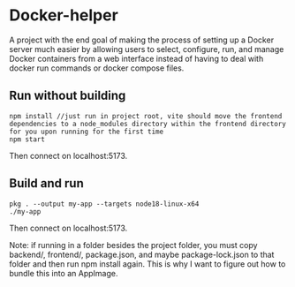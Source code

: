 # Docker-helper

A project with the end goal of making the process of setting up a Docker server much easier by allowing users to select, configure, run, and manage Docker containers from a web interface instead of having to deal with docker run commands or docker compose files.

## Run without building

```
npm install //just run in project root, vite should move the frontend dependencies to a node_modules directory within the frontend directory for you upon running for the first time
npm start
```
Then connect on localhost:5173.

## Build and run

```
pkg . --output my-app --targets node18-linux-x64
./my-app
```
Then connect on localhost:5173.

Note: if running in a folder besides the project folder, you must copy backend/, frontend/, package.json, and maybe package-lock.json to that folder and then run npm install again. This is why I want to figure out how to bundle this into an AppImage.
